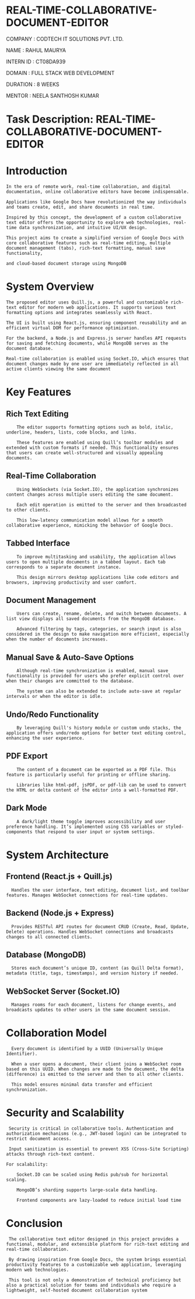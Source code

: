 # REAL-TIME-COLLABORATIVE-DOCUMENT-EDITOR
  COMPANY : CODTECH IT SOLUTIONS PVT. LTD.

  NAME : RAHUL MAURYA

  INTERN ID : CT08DA939

  DOMAIN : FULL STACK WEB DEVELOPMENT

  DURATION : 8 WEEKS

  MENTOR : NEELA SANTHOSH KUMAR

# Task Description: REAL-TIME-COLLABORATIVE-DOCUMENT-EDITOR

# Introduction
    In the era of remote work, real-time collaboration, and digital documentation, online collaborative editors have become indispensable.
    
    Applications like Google Docs have revolutionized the way individuals and teams create, edit, and share documents in real time. 
    
    Inspired by this concept, the development of a custom collaborative text editor offers the opportunity to explore web technologies, real-time data synchronization, and intuitive UI/UX design.
    
    This project aims to create a simplified version of Google Docs with core collaborative features such as real-time editing, multiple document management (tabs), rich-text formatting, manual save functionality, 
    
    and cloud-based document storage using MongoDB

# System Overview
    The proposed editor uses Quill.js, a powerful and customizable rich-text editor for modern web applications. It supports various text formatting options and integrates seamlessly with React.
    
    The UI is built using React.js, ensuring component reusability and an efficient virtual DOM for performance optimization.

    For the backend, a Node.js and Express.js server handles API requests for saving and fetching documents, while MongoDB serves as the document database.
    
    Real-time collaboration is enabled using Socket.IO, which ensures that document changes made by one user are immediately reflected in all active clients viewing the same document

# Key Features
  ## Rich Text Editing
        The editor supports formatting options such as bold, italic, underline, headers, lists, code blocks, and links. 
        
        These features are enabled using Quill’s toolbar modules and extended with custom formats if needed. This functionality ensures that users can create well-structured and visually appealing documents.

  ## Real-Time Collaboration
        Using WebSockets (via Socket.IO), the application synchronizes content changes across multiple users editing the same document.
        
        Each edit operation is emitted to the server and then broadcasted to other clients.
        
        This low-latency communication model allows for a smooth collaborative experience, mimicking the behavior of Google Docs.

  ## Tabbed Interface
        To improve multitasking and usability, the application allows users to open multiple documents in a tabbed layout. Each tab corresponds to a separate document instance.
        
        This design mirrors desktop applications like code editors and browsers, improving productivity and user comfort.

  ## Document Management
        Users can create, rename, delete, and switch between documents. A list view displays all saved documents from the MongoDB database. 
        
        Advanced filtering by tags, categories, or search input is also considered in the design to make navigation more efficient, especially when the number of documents increases.

  ## Manual Save & Auto-Save Options
        Although real-time synchronization is enabled, manual save functionality is provided for users who prefer explicit control over when their changes are committed to the database. 
        
        The system can also be extended to include auto-save at regular intervals or when the editor is idle.

  ## Undo/Redo Functionality
        By leveraging Quill's history module or custom undo stacks, the application offers undo/redo options for better text editing control, enhancing the user experience.

  ## PDF Export
        The content of a document can be exported as a PDF file. This feature is particularly useful for printing or offline sharing. 
        
        Libraries like html-pdf, jsPDF, or pdf-lib can be used to convert the HTML or delta content of the editor into a well-formatted PDF.

  ## Dark Mode
        A dark/light theme toggle improves accessibility and user preference handling. It’s implemented using CSS variables or styled-components that respond to user input or system settings.

  # System Architecture
  ## Frontend (React.js + Quill.js)
      Handles the user interface, text editing, document list, and toolbar features. Manages WebSocket connections for real-time updates.

  ## Backend (Node.js + Express)
      Provides RESTful API routes for document CRUD (Create, Read, Update, Delete) operations. Handles WebSocket connections and broadcasts changes to all connected clients.

  ## Database (MongoDB)
      Stores each document’s unique ID, content (as Quill Delta format), metadata (title, tags, timestamps), and version history if needed.

  ## WebSocket Server (Socket.IO)
      Manages rooms for each document, listens for change events, and broadcasts updates to other users in the same document session.
      
  # Collaboration Model
      Every document is identified by a UUID (Universally Unique Identifier). 
      
      When a user opens a document, their client joins a WebSocket room based on this UUID. When changes are made to the document, the delta (difference) is emitted to the server and then to all other clients.
      
      This model ensures minimal data transfer and efficient synchronization.
  # Security and Scalability
     Security is critical in collaborative tools. Authentication and authorization mechanisms (e.g., JWT-based login) can be integrated to restrict document access. 
     
     Input sanitization is essential to prevent XSS (Cross-Site Scripting) attacks through rich-text content.

    For scalability:

        Socket.IO can be scaled using Redis pub/sub for horizontal scaling.

        MongoDB’s sharding supports large-scale data handling.

        Frontend components are lazy-loaded to reduce initial load time
  # Conclusion
     The collaborative text editor designed in this project provides a functional, modular, and extensible platform for rich-text editing and real-time collaboration.
     
     By drawing inspiration from Google Docs, the system brings essential productivity features to a customizable web application, leveraging modern web technologies. 
     
     This tool is not only a demonstration of technical proficiency but also a practical solution for teams and individuals who require a lightweight, self-hosted document collaboration system
 

